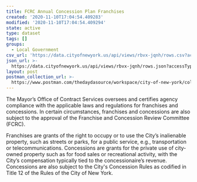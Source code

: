 ```yaml
---
title: FCRC Annual Concession Plan Franchises
created: '2020-11-10T17:04:54.409283'
modified: '2020-11-10T17:04:54.409294'
state: active
type: dataset
tags: []
groups:
  - Local Government
csv_url: 'https://data.cityofnewyork.us/api/views/rbvx-jqnh/rows.csv?accessType=DOWNLOAD'
json_url: >-
  https://data.cityofnewyork.us/api/views/rbvx-jqnh/rows.json?accessType=DOWNLOAD
layout: post
postman_collection_url: >-
  https://www.postman.com/thedaydasource/workspace/city-of-new-york/collection/15909983-e6418e96-4ab2-4b21-a08f-c1580e06386e
---
```

The Mayor’s Office of Contract Services oversees and certifies agency compliance with the applicable laws and regulations for franchises and concessions. In certain circumstances, franchises and concessions are also subject to the approval of the Franchise and Concession Review Committee (FCRC).

Franchises are grants of the right to occupy or to use the City’s inalienable property, such as streets or parks, for a public service, e.g., transportation or telecommunications.
Concessions are grants for the private use of city-owned property such as for food sales or recreational activity, with the City’s compensation typically tied to the concessionaire’s revenue. Concessions are also subject to the City's Concession Rules as codified in Title 12 of the Rules of the City of New York.
